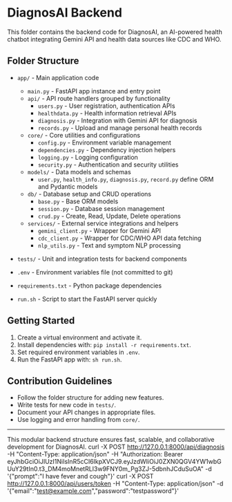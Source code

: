 # DiagnosAI Backend

This folder contains the backend code for DiagnosAI, an AI-powered health chatbot integrating Gemini API and health data sources like CDC and WHO.

## Folder Structure

- `app/` - Main application code
  - `main.py` - FastAPI app instance and entry point
  - `api/` - API route handlers grouped by functionality
    - `users.py` - User registration, authentication APIs
    - `healthdata.py` - Health information retrieval APIs
    - `diagnosis.py` - Integration with Gemini API for diagnosis
    - `records.py` - Upload and manage personal health records
  - `core/` - Core utilities and configurations
    - `config.py` - Environment variable management
    - `dependencies.py` - Dependency injection helpers
    - `logging.py` - Logging configuration
    - `security.py` - Authentication and security utilities
  - `models/` - Data models and schemas
    - `user.py`, `health_info.py`, `diagnosis.py`, `record.py` define ORM and Pydantic models
  - `db/` - Database setup and CRUD operations
    - `base.py` - Base ORM models
    - `session.py` - Database session management
    - `crud.py` - Create, Read, Update, Delete operations
  - `services/` - External service integrations and helpers
    - `gemini_client.py` - Wrapper for Gemini API
    - `cdc_client.py` - Wrapper for CDC/WHO API data fetching
    - `nlp_utils.py` - Text and symptom NLP processing

- `tests/` - Unit and integration tests for backend components

- `.env` - Environment variables file (not committed to git)

- `requirements.txt` - Python package dependencies

- `run.sh` - Script to start the FastAPI server quickly

## Getting Started

1. Create a virtual environment and activate it.
2. Install dependencies with: `pip install -r requirements.txt`.
3. Set required environment variables in `.env`.
4. Run the FastAPI app with: `sh run.sh`.

## Contribution Guidelines

- Follow the folder structure for adding new features.
- Write tests for new code in `tests/`.
- Document your API changes in appropriate files.
- Use logging and error handling from `core/`.

---

This modular backend structure ensures fast, scalable, and collaborative development for DiagnosAI.
curl -X POST http://127.0.0.1:8000/api/diagnosis -H "Content-Type: application/json" -H "Authorization: Bearer eyJhbGciOiJIUzI1NiIsInR5cCI6IkpXVCJ9.eyJzdWIiOiJ0ZXN0QGV4YW1wbGUuY29tIn0.t3_DM4moMnetRLI3w9FNY0m_Pg3ZJ-5dbnhJCduSuOA" -d '{"prompt":"I have fever and cough"}'
curl -X POST http://127.0.0.1:8000/api/users/token -H "Content-Type: application/json" -d '{"email":"test@example.com","password":"testpassword"}'